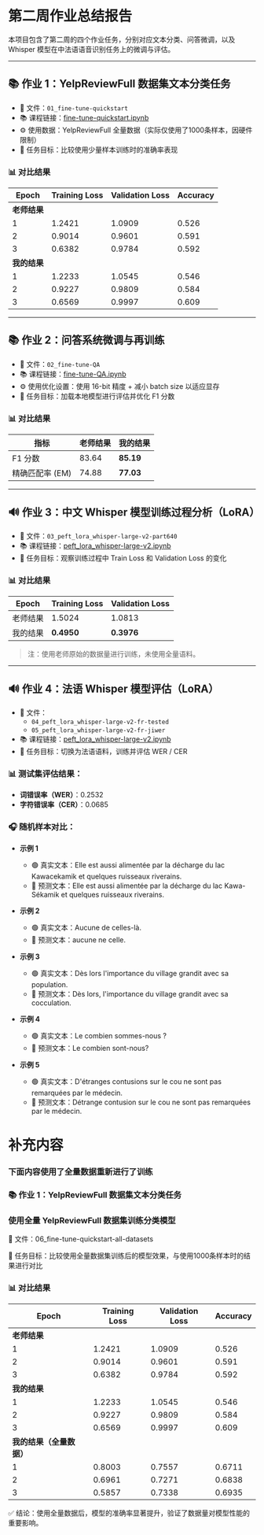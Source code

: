 # 第二周作业总结报告

本项目包含了第二周的四个作业任务，分别对应文本分类、问答微调，以及 Whisper 模型在中法语语音识别任务上的微调与评估。

---

## 📚 作业 1：YelpReviewFull 数据集文本分类任务

- 📁 文件：`01_fine-tune-quickstart`
- 📚 课程链接：[fine-tune-quickstart.ipynb](https://github.com/DjangoPeng/LLM-quickstart/blob/main/transformers/fine-tune-quickstart.ipynb)
- ⚙️ 使用数据：YelpReviewFull 全量数据（实际仅使用了1000条样本，因硬件限制）
- 🎯 任务目标：比较使用少量样本训练时的准确率表现

### 📊 对比结果

| Epoch | Training Loss | Validation Loss | Accuracy |
|-------|---------------|------------------|----------|
| **老师结果** ||||
| 1     | 1.2421        | 1.0909           | 0.526    |
| 2     | 0.9014        | 0.9601           | 0.591    |
| 3     | 0.6382        | 0.9784           | 0.592    |
| **我的结果** ||||
| 1     | 1.2233        | 1.0545           | 0.546    |
| 2     | 0.9227        | 0.9809           | 0.584    |
| 3     | 0.6569        | 0.9997           | 0.609    |

---

## 📚 作业 2：问答系统微调与再训练

- 📁 文件：`02_fine-tune-QA`
- 📚 课程链接：[fine-tune-QA.ipynb](https://github.com/DjangoPeng/LLM-quickstart/blob/main/transformers/fine-tune-QA.ipynb)
- ⚙️ 使用优化设置：使用 16-bit 精度 + 减小 batch size 以适应显存
- 🎯 任务目标：加载本地模型进行评估并优化 F1 分数

### 📊 对比结果

| 指标             | 老师结果     | 我的结果     |
|------------------|--------------|--------------|
| F1 分数          | 83.64        | **85.19**    |
| 精确匹配率 (EM)  | 74.88        | **77.03**    |

---

## 🔊 作业 3：中文 Whisper 模型训练过程分析（LoRA）

- 📁 文件：`03_peft_lora_whisper-large-v2-part640`
- 📚 课程链接：[peft_lora_whisper-large-v2.ipynb](https://github.com/DjangoPeng/LLM-quickstart/blob/main/peft/peft_lora_whisper-large-v2.ipynb)
- 🎯 任务目标：观察训练过程中 Train Loss 和 Validation Loss 的变化

### 📊 对比结果

| Epoch | Training Loss | Validation Loss |
|-------|---------------|-----------------|
| 老师结果 | 1.5024        | 1.0813          |
| 我的结果 | **0.4950**    | **0.3976**      |

> 注：使用老师原始的数据量进行训练，未使用全量语料。

---

## 🔊 作业 4：法语 Whisper 模型评估（LoRA）

- 📁 文件：
  - `04_peft_lora_whisper-large-v2-fr-tested`
  - `05_peft_lora_whisper-large-v2-fr-jiwer`
- 📚 课程链接：[peft_lora_whisper-large-v2.ipynb](https://github.com/DjangoPeng/LLM-quickstart/blob/main/peft/peft_lora_whisper-large-v2.ipynb)
- 🎯 任务目标：切换为法语语料，训练并评估 WER / CER

### 📊 测试集评估结果：

- **词错误率（WER）**：0.2532  
- **字符错误率（CER）**：0.0685

### 🎧 随机样本对比：

- **示例 1**  
  - 🟢 真实文本：Elle est aussi alimentée par la décharge du lac Kawacekamik et quelques ruisseaux riverains.  
  - 🔵 预测文本：Elle est aussi alimentée par la décharge du lac Kawa-Sékamik et quelques ruisseaux riverains.

- **示例 2**  
  - 🟢 真实文本：Aucune de celles-là.  
  - 🔵 预测文本：aucune ne celle.

- **示例 3**  
  - 🟢 真实文本：Dès lors l'importance du village grandit avec sa population.  
  - 🔵 预测文本：Dès lors, l'importance du village grandit avec sa cocculation.

- **示例 4**  
  - 🟢 真实文本：Le combien sommes-nous ?  
  - 🔵 预测文本：Le combien sont-nous?

- **示例 5**  
  - 🟢 真实文本：D'étranges contusions sur le cou ne sont pas remarquées par le médecin.  
  - 🔵 预测文本：Détrange contusion sur le cou ne sont pas remarquées par le médecin.




# 补充内容
### 下面内容使用了全量数据重新进行了训练
### 📚 作业 1：YelpReviewFull 数据集文本分类任务
### 使用全量 YelpReviewFull 数据集训练分类模型
📁 文件：06_fine-tune-quickstart-all-datasets

🎯 任务目标：比较使用全量数据集训练后的模型效果，与使用1000条样本时的结果进行对比

### 📊 对比结果

| Epoch | Training Loss | Validation Loss | Accuracy |
|-------|---------------|------------------|----------|
| **老师结果** ||||
| 1     | 1.2421        | 1.0909           | 0.526    |
| 2     | 0.9014        | 0.9601           | 0.591    |
| 3     | 0.6382        | 0.9784           | 0.592    |
| **我的结果** ||||
| 1     | 1.2233        | 1.0545           | 0.546    |
| 2     | 0.9227        | 0.9809           | 0.584    |
| 3     | 0.6569        | 0.9997           | 0.609    |
| **我的结果（全量数据）** ||||
| 1     | 0.8003        | 0.7557           | 0.6711    |
| 2     | 0.6961        | 0.7271           | 0.6838    |
| 3     | 0.5857        | 0.7338           | 0.6935    |
			

✅ 结论：使用全量数据后，模型的准确率显著提升，验证了数据量对模型性能的重要影响。
